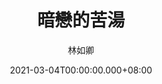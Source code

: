---
issue: 418
title: 暗戀的苦湯
author: 林如卿
date: 2021-03-04T00:00:00.000+08:00
topic: 生活
difficulty: 1
wikidata: Q131449265
wikidata_link: https://www.wikidata.org/wiki/Q131449265
author_wikidata_link: https://www.wikidata.org/wiki/Q131448472
author_wikidata: Q131448472
---
